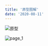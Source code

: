 ```yaml
---
title: '原型图解'
date: '2020-08-11'
---
```


![原型](https://tva1.sinaimg.cn/large/007S8ZIlly1ggt4p5ldgej30rs0od7ci.jpg)

![page_1](https://tva1.sinaimg.cn/large/008i3skNly1gquvx4f13dj30yj0u0dil.jpg)

